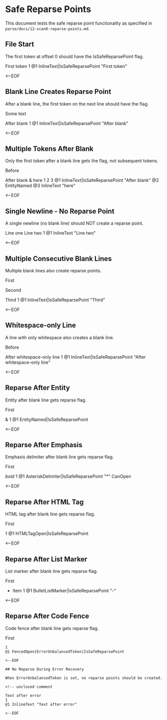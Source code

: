 # Safe Reparse Points

This document tests the safe reparse point functionality as specified in `parse/docs/12-scan0-reparse-points.md`.

## File Start

The first token at offset 0 should have the IsSafeReparsePoint flag.

First token
1
@1 InlineText|IsSafeReparsePoint "First token"

<--EOF

## Blank Line Creates Reparse Point

After a blank line, the first token on the next line should have the flag.

Some text

After blank
1
@1 InlineText|IsSafeReparsePoint "After blank"

<--EOF

## Multiple Tokens After Blank

Only the first token after a blank line gets the flag, not subsequent tokens.

Before

After blank &amp; here
1           2     3
@1 InlineText|IsSafeReparsePoint "After blank"
@2 EntityNamed
@3 InlineText "here"

<--EOF

## Single Newline - No Reparse Point

A single newline (no blank line) should NOT create a reparse point.

Line one
Line two
1
@1 InlineText "Line two"

<--EOF

## Multiple Consecutive Blank Lines

Multiple blank lines also create reparse points.

First

Second


Third
1
@1 InlineText|IsSafeReparsePoint "Third"

<--EOF

## Whitespace-only Line

A line with only whitespace also creates a blank line.

Before
  
After whitespace-only line
1
@1 InlineText|IsSafeReparsePoint "After whitespace-only line"

<--EOF

## Reparse After Entity

Entity after blank line gets reparse flag.

First

&amp;
1
@1 EntityNamed|IsSafeReparsePoint

<--EOF

## Reparse After Emphasis

Emphasis delimiter after blank line gets reparse flag.

First

*bold*
1
@1 AsteriskDelimiter|IsSafeReparsePoint "*" CanOpen

<--EOF

## Reparse After HTML Tag

HTML tag after blank line gets reparse flag.

First

<div>
1
@1 HTMLTagOpen|IsSafeReparsePoint

<--EOF

## Reparse After List Marker

List marker after blank line gets reparse flag.

First

- Item
1
@1 BulletListMarker|IsSafeReparsePoint "-"

<--EOF

## Reparse After Code Fence

Code fence after blank line gets reparse flag.

First

```
1
@1 FencedOpen|ErrorUnbalancedToken|IsSafeReparsePoint

<--EOF

## No Reparse During Error Recovery

When ErrorUnbalancedToken is set, no reparse points should be created.

<!-- unclosed comment

Text after error
1
@1 InlineText "Text after error"

<--EOF

